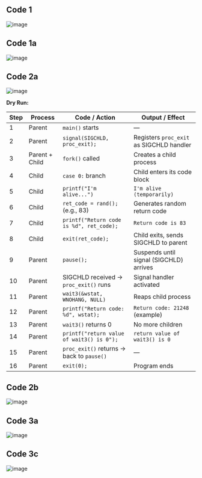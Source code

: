 ## Code 1
![image](https://github.com/user-attachments/assets/103b22ce-744b-4094-b6b7-e8c03a50c786)

## Code 1a
![image](https://github.com/user-attachments/assets/67589307-517d-48ca-8920-92a029871af5)

## Code 2a
![image](https://github.com/user-attachments/assets/84c7dc6b-8670-4577-9397-5a317e8a1f68)

**Dry Run:**

| Step | Process     | Code / Action                              | Output / Effect                        |
|------|-------------|---------------------------------------------|----------------------------------------|
| 1    | Parent      | `main()` starts                             | —                                      |
| 2    | Parent      | `signal(SIGCHLD, proc_exit);`               | Registers `proc_exit` as SIGCHLD handler |
| 3    | Parent + Child | `fork()` called                          | Creates a child process                |
| 4    | Child       | `case 0:` branch                            | Child enters its code block            |
| 5    | Child       | `printf("I'm alive...")`                    | `I'm alive (temporarily)`              |
| 6    | Child       | `ret_code = rand();` (e.g., 83)             | Generates random return code           |
| 7    | Child       | `printf("Return code is %d", ret_code);`   | `Return code is 83`                    |
| 8    | Child       | `exit(ret_code);`                           | Child exits, sends SIGCHLD to parent   |
| 9    | Parent      | `pause();`                                  | Suspends until signal (SIGCHLD) arrives |
| 10   | Parent      | SIGCHLD received → `proc_exit()` runs       | Signal handler activated               |
| 11   | Parent      | `wait3(&wstat, WNOHANG, NULL)`              | Reaps child process                    |
| 12   | Parent      | `printf("Return code: %d", wstat);`         | `Return code: 21248` (example)         |
| 13   | Parent      | `wait3()` returns 0                         | No more children                       |
| 14   | Parent      | `printf("return value of wait3() is 0");`   | `return value of wait3() is 0`         |
| 15   | Parent      | `proc_exit()` returns → back to `pause()`   | —                                      |
| 16   | Parent      | `exit(0);`                                  | Program ends                           |


## Code 2b 
![image](https://github.com/user-attachments/assets/37d9aedb-4a17-439b-ac7a-d0747b01b1e6)

## Code 3a
![image](https://github.com/user-attachments/assets/619ea754-73e9-4b20-a88f-d606172aa957)

## Code 3c
![image](https://github.com/user-attachments/assets/42a6f048-481f-43d5-bb80-167ecd6ccc98)

